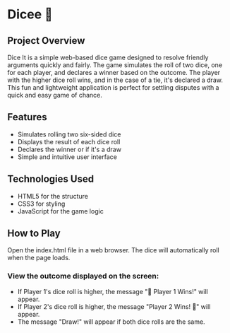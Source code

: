 # Dicee 🎲

## Project Overview
Dice It is a simple web-based dice game designed to resolve friendly arguments quickly and fairly. The game simulates the roll of two dice, one for each player, and declares a winner based on the outcome. The player with the higher dice roll wins, and in the case of a tie, it's declared a draw. This fun and lightweight application is perfect for settling disputes with a quick and easy game of chance.

## Features
- Simulates rolling two six-sided dice
- Displays the result of each dice roll
- Declares the winner or if it's a draw
- Simple and intuitive user interface

## Technologies Used
- HTML5 for the structure
- CSS3 for styling
- JavaScript for the game logic

## How to Play
Open the index.html file in a web browser.
The dice will automatically roll when the page loads.
### View the outcome displayed on the screen:
- If Player 1's dice roll is higher, the message "🚩 Player 1 Wins!" will appear.
- If Player 2's dice roll is higher, the message "Player 2 Wins! 🚩" will appear.
- The message "Draw!" will appear if both dice rolls are the same.
